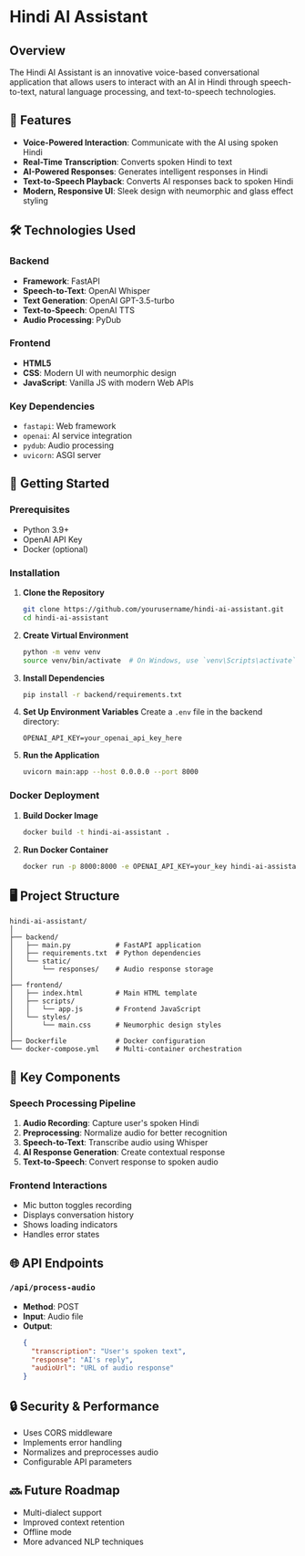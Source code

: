 # Hindi AI Assistant

## Overview

The Hindi AI Assistant is an innovative voice-based conversational application that allows users to interact with an AI in Hindi through speech-to-text, natural language processing, and text-to-speech technologies.

## 🌟 Features

- **Voice-Powered Interaction**: Communicate with the AI using spoken Hindi
- **Real-Time Transcription**: Converts spoken Hindi to text
- **AI-Powered Responses**: Generates intelligent responses in Hindi
- **Text-to-Speech Playback**: Converts AI responses back to spoken Hindi
- **Modern, Responsive UI**: Sleek design with neumorphic and glass effect styling

## 🛠 Technologies Used

### Backend
- **Framework**: FastAPI
- **Speech-to-Text**: OpenAI Whisper
- **Text Generation**: OpenAI GPT-3.5-turbo
- **Text-to-Speech**: OpenAI TTS
- **Audio Processing**: PyDub

### Frontend
- **HTML5**
- **CSS**: Modern UI with neumorphic design
- **JavaScript**: Vanilla JS with modern Web APIs

### Key Dependencies
- `fastapi`: Web framework
- `openai`: AI service integration
- `pydub`: Audio processing
- `uvicorn`: ASGI server

## 🚀 Getting Started

### Prerequisites
- Python 3.9+
- OpenAI API Key
- Docker (optional)

### Installation

1. **Clone the Repository**
   ```bash
   git clone https://github.com/yourusername/hindi-ai-assistant.git
   cd hindi-ai-assistant
   ```

2. **Create Virtual Environment**
   ```bash
   python -m venv venv
   source venv/bin/activate  # On Windows, use `venv\Scripts\activate`
   ```

3. **Install Dependencies**
   ```bash
   pip install -r backend/requirements.txt
   ```

4. **Set Up Environment Variables**
   Create a `.env` file in the backend directory:
   ```
   OPENAI_API_KEY=your_openai_api_key_here
   ```

5. **Run the Application**
   ```bash
   uvicorn main:app --host 0.0.0.0 --port 8000
   ```

### Docker Deployment

1. **Build Docker Image**
   ```bash
   docker build -t hindi-ai-assistant .
   ```

2. **Run Docker Container**
   ```bash
   docker run -p 8000:8000 -e OPENAI_API_KEY=your_key hindi-ai-assistant
   ```

## 🖥 Project Structure

```
hindi-ai-assistant/
│
├── backend/
│   ├── main.py           # FastAPI application
│   ├── requirements.txt  # Python dependencies
│   └── static/
│       └── responses/    # Audio response storage
│
├── frontend/
│   ├── index.html        # Main HTML template
│   ├── scripts/
│   │   └── app.js        # Frontend JavaScript
│   └── styles/
│       └── main.css      # Neumorphic design styles
│
├── Dockerfile            # Docker configuration
└── docker-compose.yml    # Multi-container orchestration
```

## 🔧 Key Components

### Speech Processing Pipeline
1. **Audio Recording**: Capture user's spoken Hindi
2. **Preprocessing**: Normalize audio for better recognition
3. **Speech-to-Text**: Transcribe audio using Whisper
4. **AI Response Generation**: Create contextual response
5. **Text-to-Speech**: Convert response to spoken audio

### Frontend Interactions
- Mic button toggles recording
- Displays conversation history
- Shows loading indicators
- Handles error states

## 🌐 API Endpoints

### `/api/process-audio`
- **Method**: POST
- **Input**: Audio file
- **Output**: 
  ```json
  {
    "transcription": "User's spoken text",
    "response": "AI's reply",
    "audioUrl": "URL of audio response"
  }
  ```

## 🔒 Security & Performance

- Uses CORS middleware
- Implements error handling
- Normalizes and preprocesses audio
- Configurable API parameters

## 🔜 Future Roadmap
- Multi-dialect support
- Improved context retention
- Offline mode
- More advanced NLP techniques